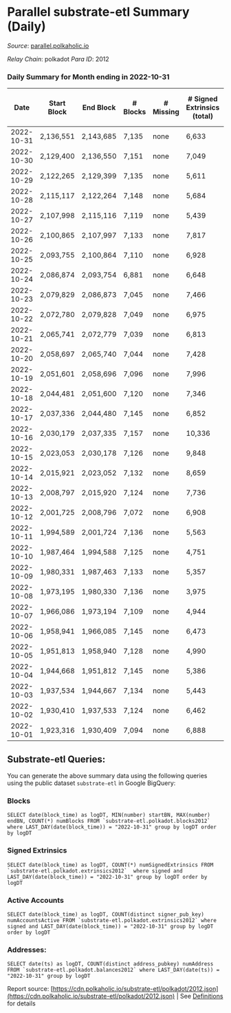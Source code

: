 # Parallel substrate-etl Summary (Daily)

_Source_: [parallel.polkaholic.io](https://parallel.polkaholic.io)

*Relay Chain*: polkadot
*Para ID*: 2012



### Daily Summary for Month ending in 2022-10-31


| Date | Start Block | End Block | # Blocks | # Missing | # Signed Extrinsics (total) | # Active Accounts | # Addresses with Balances | # Events | # Transfers | # XCM Transfers In | # XCM Transfers Out |
| ---- | ----------- | --------- | -------- | --------- | --------------------------- | ----------------- | ------------------------- | -------- | ----------- | ------------------ | ------------------- |
| 2022-10-31 | 2,136,551 | 2,143,685 | 7,135 | none  | 6,633 | 654 | 45,325 | 71,724 | 4,109 ($320,749.18) | 131 ($152,339.21) | 102 ($520,375.54) |
| 2022-10-30 | 2,129,400 | 2,136,550 | 7,151 | none  | 7,049 | 566 | 45,291 | 71,179 | 4,133 ($84,292.23) | 125 ($119,757.36) | 69 ($62,918.68) |
| 2022-10-29 | 2,122,265 | 2,129,399 | 7,135 | none  | 5,611 | 682 | 45,264 | 65,723 | 4,590 ($148,714.63) | 159 ($129,211.40) | 117 ($115,644.18) |
| 2022-10-28 | 2,115,117 | 2,122,264 | 7,148 | none  | 5,684 | 506 | 45,240 | 63,308 | 4,064 ($125,694.87) | 120 ($184,469.76) | 95 ($72,819.46) |
| 2022-10-27 | 2,107,998 | 2,115,116 | 7,119 | none  | 5,439 | 536 | 45,222 | 62,111 | 3,732 ($104,167.12) | 113 ($157,927.35) | 78 ($184,664.43) |
| 2022-10-26 | 2,100,865 | 2,107,997 | 7,133 | none  | 7,817 | 632 |  | 78,294 | 4,996 ($816,959.53) | 173 ($251,164.30) | 128 ($155,076.25) |
| 2022-10-25 | 2,093,755 | 2,100,864 | 7,110 | none  | 6,928 | 589 |  | 73,984 | 5,133 ($252,761.99) | 134 ($161,461.96) | 136 ($86,921.32) |
| 2022-10-24 | 2,086,874 | 2,093,754 | 6,881 | none  | 6,648 | 641 | 45,090 | 72,464 | 4,878 ($150,044.32) | 184 ($97,496.24) | 107 ($68,710.18) |
| 2022-10-23 | 2,079,829 | 2,086,873 | 7,045 | none  | 7,466 | 597 | 45,065 | 75,771 | 4,789 ($154,329.65) | 157 ($87,632.93) | 106 ($74,093.64) |
| 2022-10-22 | 2,072,780 | 2,079,828 | 7,049 | none  | 6,975 | 517 | 45,016 | 71,727 | 4,713 ($176,697.03) | 163 ($65,650.29) | 112 ($53,017.34) |
| 2022-10-21 | 2,065,741 | 2,072,779 | 7,039 | none  | 6,813 | 613 |  | 73,942 | 5,148 ($280,997.37) | 237 ($314,991.85) | 121 ($468,347.59) |
| 2022-10-20 | 2,058,697 | 2,065,740 | 7,044 | none  | 7,428 | 598 |  | 75,346 | 4,706 ($187,334.66) | 191 ($80,536.83) | 131 ($75,131.62) |
| 2022-10-19 | 2,051,601 | 2,058,696 | 7,096 | none  | 7,996 | 637 |  | 81,825 | 5,997 ($170,002.39) | 203 ($144,493.24) | 150 ($150,887.89) |
| 2022-10-18 | 2,044,481 | 2,051,600 | 7,120 | none  | 7,346 | 610 | 44,877 | 76,704 | 5,130 ($178,044.17) | 169 ($545,810.85) | 117 ($43,220.35) |
| 2022-10-17 | 2,037,336 | 2,044,480 | 7,145 | none  | 6,852 | 679 | 44,852 | 74,497 | 4,793 ($695,412.54) | 168 ($79,515.80) | 116 ($50,488.69) |
| 2022-10-16 | 2,030,179 | 2,037,335 | 7,157 | none  | 10,336 | 672 |  | 92,743 | 5,435 ($1,713,910.47) | 280 ($705,201.34) | 159 ($78,234.38) |
| 2022-10-15 | 2,023,053 | 2,030,178 | 7,126 | none  | 9,848 | 690 | 44,773 | 92,783 | 6,588 ($1,761,493.07) | 219 ($175,557.45) | 188 ($481,663.45) |
| 2022-10-14 | 2,015,921 | 2,023,052 | 7,132 | none  | 8,659 | 649 | 44,732 | 87,516 | 6,633 ($3,059,033.13) | 263 ($118,515.76) | 154 ($64,876.53) |
| 2022-10-13 | 2,008,797 | 2,015,920 | 7,124 | none  | 7,736 | 680 |  | 84,114 | 7,353 ($206,769.36) | 260 ($342,692.26) | 118 ($85,876.54) |
| 2022-10-12 | 2,001,725 | 2,008,796 | 7,072 | none  | 6,908 | 585 | 44,664 | 69,296 | 3,820 ($1,230,080.56) | 154 ($132,053.83) | 106 ($103,377.78) |
| 2022-10-11 | 1,994,589 | 2,001,724 | 7,136 | none  | 5,563 | 544 |  | 58,886 | 2,863 ($406,956.34) | 142 ($50,088.27) | 107 ($80,625.90) |
| 2022-10-10 | 1,987,464 | 1,994,588 | 7,125 | none  | 4,751 | 539 |  | 58,558 | 7,131 ($2,970,921.53) | 118 ($57,187.43) | 71 ($48,680.07) |
| 2022-10-09 | 1,980,331 | 1,987,463 | 7,133 | none  | 5,357 | 588 |  | 62,917 | 9,509 ($61,989.84) | 108 ($77,133.17) | 72 ($158,262.49) |
| 2022-10-08 | 1,973,195 | 1,980,330 | 7,136 | none  | 3,975 | 504 | 44,547 | 55,111 | 9,415 ($70,195.12) | 118 ($32,269.17) | 84 ($21,088.10) |
| 2022-10-07 | 1,966,086 | 1,973,194 | 7,109 | none  | 4,944 | 507 | 44,520 | 62,487 | 10,084 ($65,341.36) | 137 ($483,185.03) | 50 ($416,387.76) |
| 2022-10-06 | 1,958,941 | 1,966,085 | 7,145 | none  | 6,473 | 1,010 | 44,490 | 70,712 | 10,695 ($107,682.22) | 142 ($90,859.53) | 87 ($78,148.74) |
| 2022-10-05 | 1,951,813 | 1,958,940 | 7,128 | none  | 4,990 | 556 | 44,457 | 61,903 | 9,860 ($419,907.27) | 125 ($178,270.34) | 60 ($375,828.66) |
| 2022-10-04 | 1,944,668 | 1,951,812 | 7,145 | none  | 5,386 | 564 | 44,417 | 63,824 | 9,982 ($76,636.44) | 135 ($106,338.19) | 72 ($90,641.22) |
| 2022-10-03 | 1,937,534 | 1,944,667 | 7,134 | none  | 5,443 | 535 |  | 63,724 | 9,613 ($58,691.33) | 147 ($58,197.98) | 56 ($69,690.75) |
| 2022-10-02 | 1,930,410 | 1,937,533 | 7,124 | none  | 6,462 | 534 |  | 69,808 | 10,306 ($74,389.05) | 135 ($101,694.09) | 66 ($73,352.72) |
| 2022-10-01 | 1,923,316 | 1,930,409 | 7,094 | none  | 6,888 | 525 |  | 70,013 | 9,694 ($186,364.96) | 164 ($169,112.54) | 56 ($46,357.64) |

## Substrate-etl Queries:
You can generate the above summary data using the following queries using the public dataset `substrate-etl` in Google BigQuery:


### Blocks
```
SELECT date(block_time) as logDT, MIN(number) startBN, MAX(number) endBN, COUNT(*) numBlocks FROM `substrate-etl.polkadot.blocks2012`  where LAST_DAY(date(block_time)) = "2022-10-31" group by logDT order by logDT
```


### Signed Extrinsics
```
SELECT date(block_time) as logDT, COUNT(*) numSignedExtrinsics FROM `substrate-etl.polkadot.extrinsics2012`  where signed and LAST_DAY(date(block_time)) = "2022-10-31" group by logDT order by logDT
```


### Active Accounts
```
SELECT date(block_time) as logDT, COUNT(distinct signer_pub_key) numAccountsActive FROM `substrate-etl.polkadot.extrinsics2012` where signed and LAST_DAY(date(block_time)) = "2022-10-31" group by logDT order by logDT
```


### Addresses:
```
SELECT date(ts) as logDT, COUNT(distinct address_pubkey) numAddress FROM `substrate-etl.polkadot.balances2012` where LAST_DAY(date(ts)) = "2022-10-31" group by logDT
```



Report source: [https://cdn.polkaholic.io/substrate-etl/polkadot/2012.json](https://cdn.polkaholic.io/substrate-etl/polkadot/2012.json) | See [Definitions](/DEFINITIONS.md) for details
